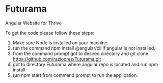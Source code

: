 # Futurama
Angular Website for Thrive

To get the code please follow these steps:

1. Make sure Node is installed on your machine.
2. run the command npm install @angular/cli if angular is not installed.
3. from the command prompt got to desired directory and git clone https://github.com/razjoorez/Futurama.git
4. got to directory Futurama where angular repo is located and run npm install
5. run npm start from command prompt to run the application.

